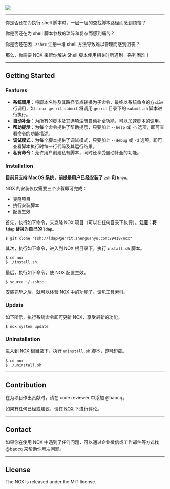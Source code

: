 

![](https://chuquan-public-r-001.oss-cn-shanghai.aliyuncs.com/nox/nox.png)

---

你是否还在为执行 shell 脚本时，一层一层的查找脚本路径而感到烦恼？

你是否还在为 shell 脚本参数的琐碎和复杂而感到痛苦？

你是否还在因 `.zshrc` 注册一堆 shell 方法导致难以管理而感到沮丧？

那么，你需要 NOX 来帮你解决 Shell 脚本使用相关时所遇到一系列困难！

---

## Getting Started
### Features
- **系统调用**：将脚本名称及其路径节点转换为子命令，最终以系统命令的方式进行调用，如：`nox gerrit submit` 将调用 `gerrit` 目录下的 `submit.sh` 脚本进行执行。 
- **自动补全**：为所有的脚本及其选项注册自动补全功能，可以加速脚本的调用。
- **帮助提示**：为每个命令提供了帮助提示，只要加上 `--help` 或 `-h` 选项，即可查看命令的功能描述。
- **调试模式**：为每个脚本提供了调试模式，只要加上 `--debug` 或 `-d` 选项，即可查看脚本执行时每一行代码及其运行结果。
- **私有命令**：允许用户创建私有脚本，同时还享受自动补全的功能。

### Installation
**目前只支持 MacOS 系统，前提是用户已经安装了 `zsh` 和 `brew`**。

NOX 的安装仅仅需要三个步骤即可完成：
- 克隆项目
- 执行安装脚本
- 配置生效

首先，执行如下命令，来克隆 NOX 项目（可以在任何目录下执行）。**注意：将 `ldap` 替换为自己的 `ldap`**。

```shell
$ git clone "ssh://ldap@gerrit.zhenguanyu.com:29418/nox"
```

其次，执行如下命令，进入到 NOX 根目录下，执行 `install.sh` 脚本。

```shel
$ cd nox
$ ./install.sh
```

最后，执行如下命令，使 NOX 配置生效。

```shell
$ source ~/.zshrc
```

安装完毕之后，就可以体验 NOX 中的功能了。请见工具索引。

### Update
如下所示，执行系统命令即可更新 NOX，享受最新的功能。

```shell
$ nox system update
```

### Uninstallation
进入到 NOX 根目录下，执行 `uninstall.sh` 脚本，即可卸载。

```shell
$ cd nox
$ ./uninstall.sh
```

---

## Contribution
在为项目作出贡献时，请在 code reviewer 中添加 @baocq。

如果有任何已经或建议，请在 [NOX](https://confluence.zhenguanyu.com/display/~baocq/NOX) 下进行评论。

---

## Contact
如果你在使用 NOX 中遇到了任何问题，可以通过企业微信或工作邮件等方式找 @baocq 来帮助你解决问题。

---

## License
The NOX is released under the MIT license.